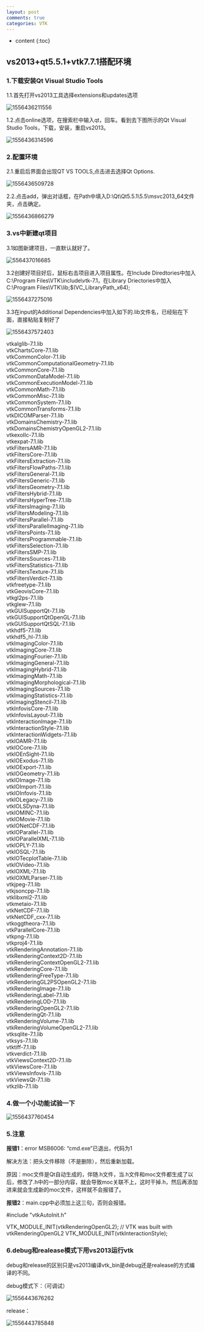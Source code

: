 ```yaml
---
layout: post
comments: true
categories: VTK
---
```

* content
{:toc}
## vs2013+qt5.5.1+vtk7.7.1搭配环境

### 1.下载安装Qt Visual Studio Tools

1.1.首先打开vs2013工具选择extensions和updates选项

![1556436211556](https://raw.githubusercontent.com/MaoChengEr/maochenger.github.io/master/imgs/1556436211556.png)

1.2.点击online选项，在搜索栏中输入qt，回车。看到去下图所示的Qt Visual Studio Tools，下载，安装，重启vs2013。

![1556436314596](https://raw.githubusercontent.com/MaoChengEr/maochenger.github.io/master/imgs/1556436314596.png)

### 2.配置环境

2.1.重启后界面会出现QT VS TOOLS,点击进去选择Qt Options.

![1556436509728](https://raw.githubusercontent.com/MaoChengEr/maochenger.github.io/master/imgs/1556436509728.png)

2.2.点击add，弹出对话框，在Path中填入D:\Qt\Qt5.5.1\5.5\msvc2013_64文件夹，点击确定。

![1556436866279](https://raw.githubusercontent.com/MaoChengEr/maochenger.github.io/master/imgs/1556436866279.png)

### 3.vs中新建qt项目

3.1如图新建项目，一直默认就好了。

![556437016685](https://raw.githubusercontent.com/MaoChengEr/maochenger.github.io/master/imgs/1556437076942.png)

3.2创建好项目好后，鼠标右击项目进入项目属性。在Include Diredtories中加入 C:\Program Files\VTK\include\vtk-7.1，在Library Driectories中加入C:\Program Files\VTK\lib;$(VC_LibraryPath_x64);

![1556437275016](https://raw.githubusercontent.com/MaoChengEr/maochenger.github.io/master/imgs/1556437275016.png)

3.3在input的Additional Dependencies中加入如下的.lib文件名，已经贴在下面，直接粘贴复制好了

![1556437572403](https://raw.githubusercontent.com/MaoChengEr/maochenger.github.io/master/imgs/1556437572403.png)

vtkalglib-7.1.lib  
vtkChartsCore-7.1.lib  
vtkCommonColor-7.1.lib  
vtkCommonComputationalGeometry-7.1.lib  
vtkCommonCore-7.1.lib  
vtkCommonDataModel-7.1.lib  
vtkCommonExecutionModel-7.1.lib  
vtkCommonMath-7.1.lib  
vtkCommonMisc-7.1.lib  
vtkCommonSystem-7.1.lib  
vtkCommonTransforms-7.1.lib  
vtkDICOMParser-7.1.lib  
vtkDomainsChemistry-7.1.lib  
vtkDomainsChemistryOpenGL2-7.1.lib  
vtkexoIIc-7.1.lib  
vtkexpat-7.1.lib  
vtkFiltersAMR-7.1.lib  
vtkFiltersCore-7.1.lib  
vtkFiltersExtraction-7.1.lib  
vtkFiltersFlowPaths-7.1.lib  
vtkFiltersGeneral-7.1.lib  
vtkFiltersGeneric-7.1.lib  
vtkFiltersGeometry-7.1.lib  
vtkFiltersHybrid-7.1.lib  
vtkFiltersHyperTree-7.1.lib  
vtkFiltersImaging-7.1.lib  
vtkFiltersModeling-7.1.lib  
vtkFiltersParallel-7.1.lib  
vtkFiltersParallelImaging-7.1.lib  
vtkFiltersPoints-7.1.lib  
vtkFiltersProgrammable-7.1.lib  
vtkFiltersSelection-7.1.lib  
vtkFiltersSMP-7.1.lib  
vtkFiltersSources-7.1.lib  
vtkFiltersStatistics-7.1.lib  
vtkFiltersTexture-7.1.lib  
vtkFiltersVerdict-7.1.lib  
vtkfreetype-7.1.lib  
vtkGeovisCore-7.1.lib  
vtkgl2ps-7.1.lib  
vtkglew-7.1.lib  
vtkGUISupportQt-7.1.lib  
vtkGUISupportQtOpenGL-7.1.lib  
vtkGUISupportQtSQL-7.1.lib  
vtkhdf5-7.1.lib  
vtkhdf5_hl-7.1.lib  
vtkImagingColor-7.1.lib  
vtkImagingCore-7.1.lib  
vtkImagingFourier-7.1.lib  
vtkImagingGeneral-7.1.lib  
vtkImagingHybrid-7.1.lib  
vtkImagingMath-7.1.lib  
vtkImagingMorphological-7.1.lib  
vtkImagingSources-7.1.lib  
vtkImagingStatistics-7.1.lib  
vtkImagingStencil-7.1.lib  
vtkInfovisCore-7.1.lib  
vtkInfovisLayout-7.1.lib  
vtkInteractionImage-7.1.lib  
vtkInteractionStyle-7.1.lib  
vtkInteractionWidgets-7.1.lib  
vtkIOAMR-7.1.lib  
vtkIOCore-7.1.lib  
vtkIOEnSight-7.1.lib  
vtkIOExodus-7.1.lib  
vtkIOExport-7.1.lib  
vtkIOGeometry-7.1.lib  
vtkIOImage-7.1.lib  
vtkIOImport-7.1.lib  
vtkIOInfovis-7.1.lib  
vtkIOLegacy-7.1.lib  
vtkIOLSDyna-7.1.lib  
vtkIOMINC-7.1.lib  
vtkIOMovie-7.1.lib  
vtkIONetCDF-7.1.lib  
vtkIOParallel-7.1.lib  
vtkIOParallelXML-7.1.lib  
vtkIOPLY-7.1.lib  
vtkIOSQL-7.1.lib  
vtkIOTecplotTable-7.1.lib  
vtkIOVideo-7.1.lib  
vtkIOXML-7.1.lib  
vtkIOXMLParser-7.1.lib   
vtkjpeg-7.1.lib  
vtkjsoncpp-7.1.lib  
vtklibxml2-7.1.lib  
vtkmetaio-7.1.lib  
vtkNetCDF-7.1.lib  
vtkNetCDF_cxx-7.1.lib  
vtkoggtheora-7.1.lib  
vtkParallelCore-7.1.lib  
vtkpng-7.1.lib  
vtkproj4-7.1.lib  
vtkRenderingAnnotation-7.1.lib  
vtkRenderingContext2D-7.1.lib  
vtkRenderingContextOpenGL2-7.1.lib  
vtkRenderingCore-7.1.lib  
vtkRenderingFreeType-7.1.lib  
vtkRenderingGL2PSOpenGL2-7.1.lib  
vtkRenderingImage-7.1.lib  
vtkRenderingLabel-7.1.lib  
vtkRenderingLOD-7.1.lib  
vtkRenderingOpenGL2-7.1.lib  
vtkRenderingQt-7.1.lib  
vtkRenderingVolume-7.1.lib  
vtkRenderingVolumeOpenGL2-7.1.lib  
vtksqlite-7.1.lib  
vtksys-7.1.lib  
vtktiff-7.1.lib  
vtkverdict-7.1.lib  
vtkViewsContext2D-7.1.lib  
vtkViewsCore-7.1.lib  
vtkViewsInfovis-7.1.lib  
vtkViewsQt-7.1.lib  
vtkzlib-7.1.lib  

### 4.做一个小功能试验一下

![1556437760454](https://raw.githubusercontent.com/MaoChengEr/maochenger.github.io/master/imgs/1556437760454.png)

### 5.注意

**报错1**：error MSB6006: “cmd.exe”已退出，代码为1

解决方法：把头文件移除（不是删除），然后重新加载。

原因：moc文件是Qt自动生成的，伴随.h文件，当.h文件和moc文件都生成了以后，修改了.h中的一部分内容，就会导致moc关联不上，这时干掉.h，然后再添加进来就会生成新的moc文件，这样就不会报错了。

**报错2**：main.cpp中必须加上这三句，否则会报错。

#include "vtkAutoInit.h"

VTK_MODULE_INIT(vtkRenderingOpenGL2); // VTK was built with vtkRenderingOpenGL2
VTK_MODULE_INIT(vtkInteractionStyle);

### 6.debug和realease模式下用vs2013运行vtk

debug和release的区别只是vs2013编译vtk_bin是debug还是realease的方式编译的不同。

debug模式下：（可调试）

![1556443676262](C:/Users/Fred/AppData/Roaming/Typora/typora-user-images/1556443676262.png)

release：

![1556443785848](C:/Users/Fred/AppData/Roaming/Typora/typora-user-images/1556443785848.png)





















